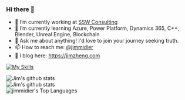 ### Hi there 👋  
  
- 🔭 I’m currently working at [SSW Consulting](https://www.ssw.com.au)
- 🌱 I’m currently learning Azure, Power Platform, Dynamics 365, C++, Blender, Unreal Engine, Blockchain
- 💬 Ask me about anything! I'd love to join your journey seeking truth.
- 📫 How to reach me: [@jimmidier](https://github.com/jimmidier)
- 📃 I blog here: https://jimzheng.com

[![My Skills](https://skillicons.dev/icons?i=azure,dotnet,docker,angular,react,nextjs,bots,electron,github,js,ts,reactivex,tailwind)](https://skillicons.dev)

![Jim's github stats](https://github-readme-stats.vercel.app/api?username=jimmidier&theme=dracula&show_icons=true&hide_border=true&count_private=true)  
![Jim's github stats](https://github-readme-streak-stats.herokuapp.com/?user=jimmidier&theme=dracula&hide_border=true)  
![jimmidier's Top Languages](https://github-readme-stats.vercel.app/api/top-langs/?username=jimmidier&theme=dracula&show_icons=true&hide_border=true&layout=compact)

<!--
**jimmidier/jimmidier** is a ✨ _special_ ✨ repository because its `README.md` (this file) appears on your GitHub profile.

Here are some ideas to get you started:

- 🔭 I’m currently working on ...
- 🌱 I’m currently learning ...
- 👯 I’m looking to collaborate on ...
- 🤔 I’m looking for help with ...
- 💬 Ask me about ...
- 📫 How to reach me: ...
- 😄 Pronouns: ...
- ⚡ Fun fact: ...
-->
